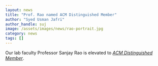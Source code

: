 ```yaml
---
layout: news
title: "Prof. Rao named ACM Distinguished Member"
author: "Syed Usman Jafri"
author_handle: suj
image: /assets/images/news/rao-portrait.jpg
category: news
tags: []
---
```

Our lab faculty Professor Sanjay Rao is elevated to [*ACM Distinguished Member*].


[*ACM Distinguished Member*]: https://engineering.purdue.edu/ECE/News/2021/sanjay-rao-acm-distinguished-member